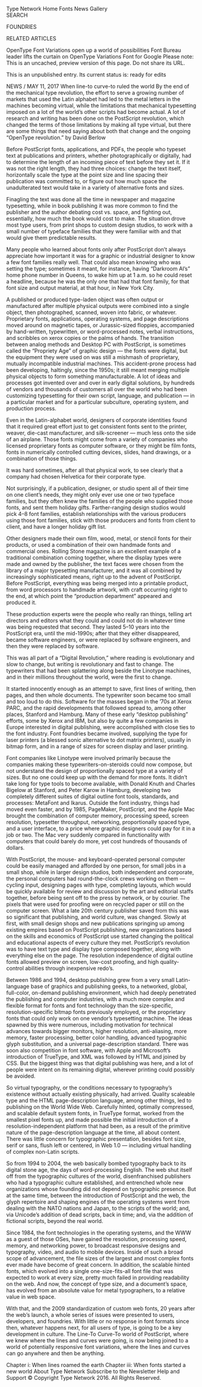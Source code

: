Type Network
Home Fonts News Gallery   
SEARCH

  
FOUNDRIES

RELATED ARTICLES

OpenType Font Variations open up a world of possibilities
Font Bureau leader lifts the curtain on OpenType Variations Font for Google
Please note: This is an uncached, preview version of this page. Do not share its URL.

This is an unpublished entry. Its current status is: ready for edits

NEWS /
MAY 11, 2017
When line-to curve-to ruled the world
By the end of the mechanical type revolution, the effort to serve a growing number of markets that used the Latin alphabet had led to the metal letters in the machines becoming virtual, while the limitations that mechanical typesetting imposed on a lot of the world’s other scripts had become actual. A lot of research and writing has been done on the PostScript revolution, which changed the terms of those limitations by making all type virtual, but there are some things that need saying about both that change and the ongoing “OpenType revolution.”
by David Berlow

Before PostScript fonts, applications, and PDFs, the people who typeset text at publications and printers, whether photographically or digitally, had to determine the length of an incoming piece of text before they set it. If it was not the right length, they had three choices: change the text itself, horizontally scale the type at the point size and line spacing their publication was committed to, or figure out how much space the unadulterated text would take in a variety of alternative fonts and sizes.

Finagling the text was done all the time in newspaper and magazine typesetting, while in book publishing it was more common to find the publisher and the author debating cost vs. space, and fighting out, essentially, how much the book would cost to make. The situation drove most type users, from print shops to custom design studios, to work with a small number of typeface families that they were familiar with and that would give them predictable results.

Many people who learned about fonts only after PostScript don’t always appreciate how important it was for a graphic or industrial designer to know a few font families really well. That could also mean knowing who was setting the type; sometimes it meant, for instance, having “Darkroom Al’s” home phone number in Queens, to wake him up at 1 a.m. so he could reset a headline, because he was the only one that had that font family, for that font size and output material, at that hour, in New York City.

A published or produced type-laden object was often output or manufactured after multiple physical outputs were combined into a single object, then photographed, scanned, woven into fabric, or whatever. Proprietary fonts, applications, operating systems, and page descriptions moved around on magnetic tapes, or Jurassic-sized floppies, accompanied by hand-written, typewritten, or word-processed notes, verbal instructions, and scribbles on xerox copies or the palms of hands. The transition between analog methods and Desktop PC with PostScript, is sometimes called the “Propriety Age” of graphic design — the fonts were digital, but the equipment they were used on was still a mishmash of proprietary, mutually incompatible industrial machines. This accident-prone process had been developing, haltingly, since the 1950s; it still meant merging multiple physical objects to form something manufacturable. A lot of ideas and processes got invented over and over in early digital solutions, by hundreds of vendors and thousands of customers all over the world who had been customizing typesetting for their own script, language, and publication — in a particular market and for a particular subculture, operating system, and production process.

Even in the Latin-alphabet world, designers of corporate identities found that it required great effort just to get consistent fonts sent to the printer, weaver, die-cast manufacturer, and silk-screener — much less onto the side of an airplane. Those fonts might come from a variety of companies who licensed proprietary fonts as computer software, or they might be film fonts, fonts in numerically controlled cutting devices, slides, hand drawings, or a combination of those things.

It was hard sometimes, after all that physical work, to see clearly that a company had chosen Helvetica for their corporate type.

Not surprisingly, if a publication, designer, or studio spent all of their time on one client’s needs, they might only ever use one or two typeface families, but they often knew the families of the people who supplied those fonts, and sent them holiday gifts. Farther-ranging design studios would pick 4–8 font families, establish relationships with the various producers using those font families, stick with those producers and fonts from client to client, and have a longer holiday gift list.

Other designers made their own film, wood, metal, or stencil fonts for their products, or used a combination of their own handmade fonts and commercial ones. Rolling Stone magazine is an excellent example of a traditional combination coming together, where the display types were made and owned by the publisher, the text faces were chosen from the library of a major typesetting manufacturer, and it was all combined by increasingly sophisticated means, right up to the advent of PostScript. Before PostScript, everything was being merged into a printable product, from word processors to handmade artwork, with craft occurring right to the end, at which point the “production department” appeared and produced it.

These production experts were the people who really ran things, telling art directors and editors what they could and could not do in whatever time was being requested that second. They lasted 5–10 years into the PostScript era, until the mid-1990s; after that they either disappeared, became software engineers, or were replaced by software engineers, and then they were replaced by software.

This was all part of a “Digital Revolution,” where reading is evolutionary and slow to change, but writing is revolutionary and fast to change. The typewriters that had been splattering along beside the Linotype machines, and in their millions throughout the world, were the first to change.

It started innocently enough as an attempt to save, first lines of writing, then pages, and then whole documents. The typewriter soon became too small and too loud to do this. Software for the masses began in the ’70s at Xerox PARC, and the rapid developments that followed spread to, among other places, Stanford and Hamburg. Many of these early “desktop publishing” efforts, some by Xerox and IBM, but also by quite a few companies in Europe interested in digital publishing, were accomplished with close ties to the font industry. Font foundries became involved, supplying the type for laser printers (a blessed sonic alternative to dot matrix printers), usually in bitmap form, and in a range of sizes for screen display and laser printing.

Font companies like Linotype were involved primarily because the companies making these typewriters-on-steroids could now compose, but not understand the design of proportionally spaced type at a variety of sizes. But no one could keep up with the demand for more fonts. It didn’t take long for type tools to become available, with Donald Knuth and Charles Bigelow at Stanford, and Peter Karow in Hamburg, developing two completely different suites of digital outline font tools, standards, and processes: MetaFont and Ikarus. Outside the font industry, things had moved even faster, and by 1985, PageMaker, PostScript, and the Apple Mac brought the combination of computer memory, processing speed, screen resolution, typesetter throughput, networking, proportionally spaced type, and a user interface, to a price where graphic designers could pay for it in a job or two. The Mac very suddenly compared in functionality with computers that could barely do more, yet cost hundreds of thousands of dollars.

With PostScript, the mouse- and keyboard-operated personal computer could be easily managed and afforded by one person, for small jobs in a small shop, while in larger design studios, both independent and corporate, the personal computers had round-the-clock crews working on them — cycling input, designing pages with type, completing layouts, which would be quickly available for review and discussion by the art and editorial staffs together, before being sent off to the press by network, or by courier. The pixels that were used for proofing were on recycled paper or still on the computer screen. What a late 20th century publisher saved from this was so significant that publishing, and world culture, was changed. Slowly at first, with small design shops and new publications springing up among existing empires based on PostScript publishing, new organizations based on the skills and economics of PostScript use started changing the political and educational aspects of every culture they met. PostScript’s revolution was to have text type and display type composed together, along with everything else on the page. The resolution independence of digital outline fonts allowed preview on screen, low-cost proofing, and high quality-control abilities through inexpensive redo’s.

Between 1986 and 1994, desktop publishing grew from a very small Latin-language base of graphics and publishing geeks, to a networked, global, full-color, on-demand publishing environment, which had deeply penetrated the publishing and computer industries, with a much more complex and flexible format for fonts and font technology than the size-specific, resolution-specific bitmap fonts previously employed, or the proprietary fonts that could only work on one vendor’s typesetting machine. The ideas spawned by this were numerous, including motivation for technical advances towards bigger monitors, higher resolution, anti-aliasing, more memory, faster processing, better color handling, advanced typographic glyph substitution, and a universal page-description standard. There was soon also competition in font software, with Apple and Microsoft’s introduction of TrueType, and XML was followed by HTML and joined by CSS. But the biggest thing was that digital publishing was here, and a lot of people were intent on its remaining digital, wherever printing could possibly be avoided.

So virtual typography, or the conditions necessary to typography’s existence without actually existing physically, had arrived. Quality scaleable type and the HTML page-description language, among other things, led to publishing on the World Wide Web. Carefully hinted, optimally compressed, and scalable default system fonts, in TrueType format, worked from the smallest pixel fonts up, and made possible the initial introduction of a resolution-independent platform that had been, as a result of the primitive nature of the page-description language at the time, all about content. There was little concern for typographic presentation, besides font size, serif or sans, flush left or centered, in Web 1.0 — including virtual handling of complex non-Latin scripts.

So from 1994 to 2004, the web basically bombed typography back to its digital stone age, the days of word-processing English. The web shut itself off from the typographic cultures of the world, disenfranchised publishers who had a typographic culture established, and entrenched whole new organizations whose founding did not depend on typographic presence. But at the same time, between the introduction of PostScript and the web, the glyph repertoire and shaping engines of the operating systems went from dealing with the NATO nations and Japan, to the scripts of the world; and, via Unicode’s addition of dead scripts, back in time; and, via the addition of fictional scripts, beyond the real world.

Since 1984, the font technologies in the operating systems, and the WWW as a guest of those OSes, have gained the resolution, processing speed, memory, and networking power, to broadcast responsive designs and typography, video, and audio to mobile devices. Inside of such a broad scope of advancement, the file sizes of the largest and most complex fonts ever made have become of great concern. In addition, the scalable hinted fonts, which evolved into a single one-size-fits-all font file that was expected to work at every size, pretty much failed in providing readability on the web. And now, the concept of type size, and a document’s space, has evolved from an absolute value for metal typographers, to a relative value in web space.

With that, and the 2009 standardization of custom web fonts, 20 years after the web’s launch, a whole series of issues were presented to users, developers, and foundries. With little or no response in font formats since then, whatever happens next, for all users of type, is going to be a key development in culture. The Line-To Curve-To world of PostScript, where we knew where the lines and curves were going, is now being joined to a world of potentially responsive font variations, where the lines and curves can go anywhere and then be anything.

Chapter i: When lines roamed the earth
Chapter iii: When fonts started a new world
About Type Network Subscribe to the Newsletter Help and Support © Copyright Type Network 2016. All Rights Reserved.